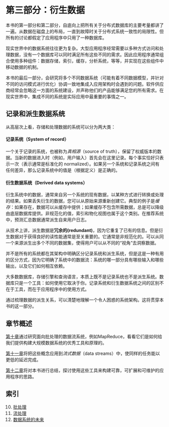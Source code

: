 # 第三部分：衍生数据

本书的第一部分和第二部分，自底向上把所有关于分布式数据库的主要考量都讲了一遍。从数据在磁盘上的布局，一直到故障时关于分布式系统一致性的局限性。但所有的讨论都假定了应用程序中只用了一种数据库。

现实世界中的数据系统往往更为复杂。大型应用程序经常需要以多种方式访问和处理数据，没有一个数据库可以同时满足所有这些不同的需求。因此应用程序通常组合使用多种组件：数据存储，索引，缓存，分析系统，等等，并实现在这些组件中移动数据的机制。

本书的最后一部分，会研究将多个不同数据系统（可能有着不同数据模型，并针对不同的访问模式进行优化）协调一致地集成入应用架构时会遇到的问题。软件供应商经常会忽略这一方面的系统建设，并声称他们的产品能够满足您的所有需求。在现实世界中，集成不同的系统是实际应用中最重要的事情之一。

## 记录和派生数据系统

从高层次上看，存储和处理数据的系统可以分为两大类：

#### 记录系统（System of record）

一个关于记录的系统，也被称为*真相源*（source of truth），保留了权威版本的数据。当新的数据进入时（例如，用户输入）首先会在这里记录。每个事实恰好只表示一次（表示通常是标准化的 normalized）。如果另一个系统和记录系统之间有任何差异，那么记录系统中的值是（根据定义）是正确的。

#### 衍生数据系统（Derived data systems）

衍生系统中的数据，通常来自另一个系统的现有数据，以某种方式进行转换或处理的结果。如果丢失衍生的数据，您可以从原始来源重新创建它。典型的例子是*缓存*：如果存在，数据可以从缓存中提供；如果缓存不包含所需数据，总是可以降级由底层数据库提供。非规范化的值，索引和物化视图也属于这个类别。在推荐系统中，预测汇总数据通常派生自来用户日志。

从技术上讲，派生数据是**冗余的(redundant)**，因为它重复了已有的信息。但是衍生数据对于获得良好的读性能通常是至关重要的。它通常是非规范化的。可以从同一个来源派生出多个不同的数据集，使得用户可以从不同的“视角”去洞察数据。

并不是所有的系统都在其架构中明确区分记录系统和派生系统，但是这是一种有用的区分方式，因为它明确了系统中的数据流：系统的哪一部分具有哪些输入和哪些输出，以及它们如何相互依赖。

大多数数据库，存储引擎和查询语言，本质上既不是记录系统也不是派生系统。数据库只是一个工具：如何使用它取决于你。记录系统和衍生数据系统之间的区别不在于工具，而在于应用程序中的使用方式。

通过梳理数据的派生关系，可以清楚地理解一个令人困惑的系统架构。这将贯穿本书的这一部分。

## 章节概述

[第十章](ch10.md)通过研究面向批处理的数据流系统，例如MapReduce，看看它们是如何给我们提供构建大规模数据系统的优秀工具和原理的。

[第十一章](ch11.md)将把这些概念应用到*流式数据*（data streams）中，使同样的任务能以更低的延迟完成。 

[第十二章](ch12.md)将对本书进行总结，探讨使用这些工具来构建可靠，可扩展和可维护的应用程序的思路。





## 索引

10. [批处理](ch10.md)
11. [流处理](ch11.md)
12. [数据系统的未来](ch12.md)

